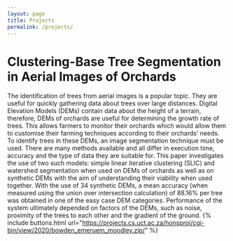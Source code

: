 ```yaml
---
layout: page
title: Projects
permalink: /projects/
---
```


# Clustering-Base Tree Segmentation in Aerial Images of Orchards #
The identification of trees from aerial images is a popular topic. They are useful for quickly gathering data about trees over large distances. Digital Elevation Models (DEMs) contain data about the height of a terrain, therefore, DEMs of orchards are useful for determining the growth rate of trees. This allows farmers to monitor their orchards which would allow them to customise their farming techniques according to their orchards’ needs. To identify trees in these DEMs, an image segmentation technique must be used. There are many methods available and all differ in execution time, accuracy and the type of data they are suitable for. This paper investigates the use of two such models: simple linear iterative
clustering (SLIC) and watershed segmentation when used on DEMs of orchards as well as on synthetic DEMs with the aim of understanding their viability when used together. With the use of 34 synthetic DEMs, a mean accuracy (when measured using the union over intersection calculation) of 88.16% per tree was obtained in one of the easy case DEM categories. Performance of the system ultimately depended on factors of the DEMs, such as noise, proximity of the trees to each other and the gradient of the ground.
{% include buttons.html url="https://projects.cs.uct.ac.za/honsproj/cgi-bin/view/2020/bowden_emeruem_moodley.zip/" %}


